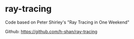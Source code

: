 # ray-tracing

Code based on Peter Shirley's "Ray Tracing in One Weekend"

Github: https://github.com/h-shan/ray-tracing